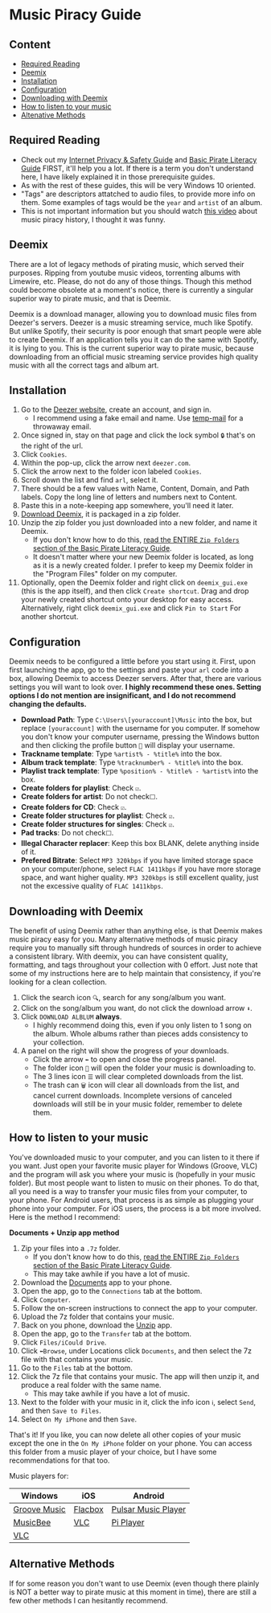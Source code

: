 # Music Piracy Guide

## Content
- [Required Reading](#Required-Reading)
- [Deemix](#Deemix)
- [Installation](#Installation)
- [Configuration](#Configuration)
- [Downloading with Deemix](#Downloading-with-Deemix)
- [How to listen to your music](#How-to-listen-to-your-music)
- [Altenative Methods](#Alternative-Methods)

## Required Reading

- Check out my [Internet Privacy & Safety Guide](ips-guide.md) and [Basic Pirate Literacy Guide](bpl-guide.md) FIRST, it'll help you a lot. If there is a term you don't understand here, I have likely explained it in those prerequisite guides.
- As with the rest of these guides, this will be very Windows 10 oriented. 
- "Tags" are descriptors attatched to audio files, to provide more info on them. Some examples of tags would be the ```year``` and ```artist``` of an album. 
- This is not important information but you should watch [this video](https://www.youtube.com/watch?v=KMZ4kkSVrBw&list=LL1Z2g1X7o2f6RYOIzyR_1UA&index=547) about music piracy history, I thought it was funny.

## Deemix

There are a lot of legacy methods of pirating music, which served their purposes. Ripping from youtube music videos, torrenting albums with Limewire, etc. Please, do not do any of those things. Though this method could become obsolete at a moment's notice, there is currently a singular superior way to pirate music, and that is Deemix. 

Deemix is a download manager, allowing you to download music files from Deezer's servers. Deezer is a music streaming service, much like Spotify. But unlike Spotify, their security is poor enough that smart people were able to create Deemix. If an application tells you it can do the same with Spotify, it is lying to you. This is the current superior way to pirate music, because downloading from an official music streaming service provides high quality music with all the correct tags and album art.

## Installation

1. Go to the [Deezer website](www.deezer.com), create an account, and sign in.
    - I recommend using a fake email and name. Use [temp-mail](temp-mail.org) for a throwaway email.
2. Once signed in, stay on that page and click the lock symbol ```🔒``` that's on the right of the url.
3. Click ```Cookies```. 
4. Within the pop-up, click the arrow next ```deezer.com```.
5. Click the arrow next to the folder icon labeled ```Cookies```.
6. Scroll down the list and find ```arl```, select it.
7. There should be a few values with Name, Content, Domain, and Path labels. Copy the long line of letters and numbers next to Content.
8. Paste this in a note-keeping app somewhere, you'll need it later.
9. [Download Deemix](https://mega.nz/file/BQQkHSjL#TsnDGlqRchrPc2IBDpkLs9Jt_qhlCLb5mquH1ggISBI), it is packaged in a zip folder.
10. Unzip the zip folder you just downloaded into a new folder, and name it Deemix.
    - If you don't know how to do this, [read the ENTIRE ```Zip Folders``` section of the Basic Pirate Literacy Guide](bpl-guide.md#Zip-Folders).
    - It doesn't matter where your new Deemix folder is located, as long as it is a newly created folder. I prefer to keep my Deemix folder in the "Program Files" folder on my computer.
11. Optionally, open the Deemix folder and right click on ```deemix_gui.exe``` (this is the app itself), and then click ```Create shortcut```. Drag and drop your newly created shortcut onto your desktop for easy access. Alternatively, right click ```deemix_gui.exe``` and click ```Pin to Start``` For another shortcut.

## Configuration

Deemix needs to be configured a little before you start using it. First, upon first launching the app, go to the settings and paste your ```arl``` code into a box, allowing Deemix to access Deezer servers. After that, there are various settings you will want to look over. **I highly recommend these ones. Setting options I do not mention are insignificant, and I do not recommend changing the defaults.**  

- **Download Path**: Type ```C:\Users\[youraccount]\Music``` into the box, but replace ```[youraccount]``` with the username for you computer. If somehow you don't know your computer username, pressing the Windows button and then clicking the profile button ```👤``` will display your username.
- **Trackname template**: Type ```%artist% - %title%``` into the box.
- **Album track template**: Type ```%tracknumber% - %title%``` into the box.
- **Playlist track template**: Type ```%position% - %title% - %artist%``` into the box.
- **Create folders for playlist**: Check ```☑️```.
- **Create folders for artist**: Do not check```⬜```.
- **Create folders for CD**: Check ```☑️```.
- **Create folder structures for playlist**: Check ```☑️```.
- **Create folder structures for singles**: Check ```☑️```.
- **Pad tracks**: Do not check```⬜```.
- **Illegal Character replacer**: Keep this box BLANK, delete anything inside of it.
- **Prefered Bitrate**: Select ```MP3 320kbps``` if you have limited storage space on your computer/phone, select ```FLAC 1411kbps``` if you have more storage space, and want higher quality. ```MP3 320kbps``` is still excellent quality, just not the excessive quality of ```FLAC 1411kbps```.

## Downloading with Deemix

The benefit of using Deemix rather than anything else, is that Deemix makes music piracy easy for you. Many alternative methods of music piracy require you to manually sift through hundreds of sources in order to achieve a consistent library. With deemix, you can have consistent quality, formatting, and tags throughout your collection with 0 effort. Just note that some of my instructions here are to help maintain that consistency, if you're looking for a clean collection. 

1. Click the search icon ```🔍```, search for any song/album you want.
2. Click on the song/album you want, do not click the download arrow ```⬇️```.
3. Click ```DOWNLOAD ALBLUM``` **always**.
	- I highly recommend doing this, even if you only listen to 1 song on the album. Whole albums rather than pieces adds consistency to your collection.
4. A panel on the right will show the progress of your downloads.
	- Click the arrow ```⬅️``` to open and close the progress panel.
	- The folder icon ```📁``` will open the folder your music is downloading to.
	- The 3 lines icon ```☰``` will clear completed downloads from the list.
	- The trash can ```🗑️``` icon will clear all downloads from the list, and cancel current downloads. Incomplete versions of canceled downloads will still be in your music folder, remember to delete them.

## How to listen to your music

You've downloaded music to your computer, and you can listen to it there if you want. Just open your favorite music player for Windows (Groove, VLC) and the program will ask you where your music is (hopefully in your music folder). But most people want to listen to music on their phones. To do that, all you need is a way to transfer your music files from your computer, to your phone. For Android users, that process is as simple as plugging your phone into your computer. For iOS users, the process is a bit more involved. Here is the method I recommend:

**Documents + Unzip app method**

1. Zip your files into a ```.7z``` folder.
	- If you don't know how to do this, [read the ENTIRE ```Zip Folders``` section of the Basic Pirate Literacy Guide](bpl-guide.md#Zip-Folders).
	- This may take awhile if you have a lot of music.
2. Download the [Documents](https://apps.apple.com/us/app/documents-by-readdle/id364901807) app to your phone.
3. Open the app, go to the ```Connections``` tab at the bottom.
4. Click ```Computer```.
5. Follow the on-screen instructions to connect the app to your computer.
6. Upload the 7z folder that contains your music.
7. Back on you phone, download the [Unzip](https://apps.apple.com/us/app/unzip-zip-file-opener/id1281374098) app.
8. Open the app, go to the ```Transfer``` tab at the bottom.
9. Click ```Files/iCould Drive```.
10. Click ```⬅️Browse```, under Locations click ```Documents```, and then select the 7z file with that contains your music.
11. Go to the ```Files``` tab at the bottom.
12. Click the 7z file that contains your music. The app will then unzip it, and produce a real folder with the same name. 
	- This may take awhile if you have a lot of music.
13. Next to the folder with your music in it, click the info icon ```ℹ️```, select ```Send```, and then ```Save to Files```.
14. Select ```On My iPhone``` and then ```Save```. 

That's it! If you like, you can now delete all other copies of your music except the one in the ```On My iPhone```  folder on your phone. You can access this folder from a music player of your choice, but I have some recommendations for that too. 

Music players for:

Windows | iOS | Android
--------|-----|---------
[Groove Music](https://www.microsoft.com/en-us/p/groove-music/9wzdncrfj3pt?activetab=pivot:overviewtab) | [Flacbox](https://apps.apple.com/us/app/flacbox-flac-player-equalizer/id109756426) | [Pulsar Music Player](https://play.google.com/store/apps/details?id=com.rhmsoft.pulsar&hl=en)
[MusicBee](https://www.mediafire.com/file/q7xbxr7hipn1ccu/MusicBeeSetup_3_3_Update6.zip/file) | [VLC](https://apps.apple.com/us/app/vlc-for-mobile/id650377962) | [Pi Player](https://play.google.com/store/apps/details?id=com.Project100Pi.themusicplayer&hl=en)
[VLC](https://get.videolan.org/vlc/3.0.11/win64/vlc-3.0.11-win64.exe) |

## Alternative Methods

If for some reason you don't want to use Deemix (even though there plainly is NOT a better way to pirate music at this moment in time), there are still a few other methods I can hesitantly recommend.
